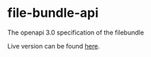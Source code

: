 # file-bundle-api

The openapi 3.0 specification of the filebundle

Live version can be found [here](https://tweedegolf.github.io/file-bundle-api/).
